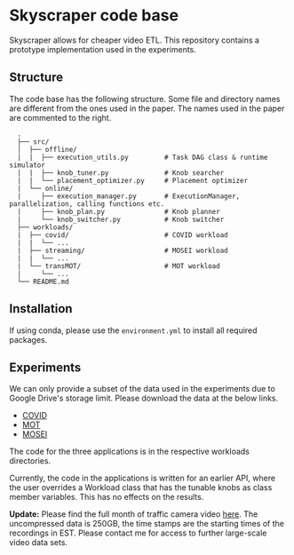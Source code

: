 # Skyscraper code base

Skyscraper allows for cheaper video ETL. This repository contains a prototype implementation used in the experiments.


## Structure
The code base has the following structure. Some file and directory names are different from the ones used in the paper. The names used in the paper are commented to the right.
```
  .
  ├── src/
  │  ├── offline/
  |  |  ├── execution_utils.py         # Task DAG class & runtime simulator
  |  |  ├── knob_tuner.py              # Knob searcher
  |  |  └── placement_optimizer.py     # Placement optimizer
  |  └── online/
  |     ├── execution_manager.py       # ExecutionManager, parallelization, calling functions etc.
  |     ├── knob_plan.py               # Knob planner
  |     └── knob_switcher.py           # Knob switcher
  ├── workloads/
  |  ├── covid/                        # COVID workload
  |  |  └── ...
  |  ├── streaming/                    # MOSEI workload
  |  |  └── ...
  |  └── transMOT/                     # MOT workload
  |     └── ...
  └── README.md
```

## Installation
If using conda, please use the ```environment.yml``` to install all required packages.


## Experiments
We can only provide a subset of the data used in the experiments due to Google Drive's storage limit. Please download the data at the below links.

 - [COVID](https://drive.google.com/drive/folders/1unRQFc4Mh5cfVgIzEv3w6Hr0g5L52yMM?usp=sharing)
 - [MOT](https://drive.google.com/drive/folders/1unRQFc4Mh5cfVgIzEv3w6Hr0g5L52yMM?usp=sharing)
 - [MOSEI](http://multicomp.cs.cmu.edu/resources/cmu-mosei-dataset/)

The code for the three applications is in the respective workloads directories.

Currently, the code in the applications is written for an earlier API, where the user overrides a Workload class that has the tunable knobs as class member variables. This has no effects on the results.

**Update:** Please find the full month of traffic camera video [here](https://1drv.ms/u/s!Aj3pxfka-SsKgspRnyKEsZR98pgimQ?e=Ee81HH). The uncompressed data is 250GB, the time stamps are the starting times of the recordings in EST. Please contact me for access to further large-scale video data sets.
